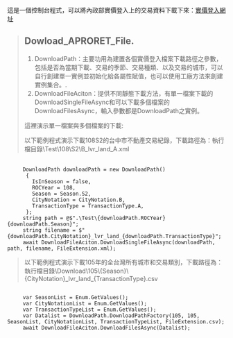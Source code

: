 這是一個控制台程式，可以將內政部實價登入上的交易資料下載下來：[實價登入網址](https://plvr.land.moi.gov.tw/DownloadOpenData "實價登入網址") 
> ## Dowload_APRORET_File.
> 
> 1.   DownloadPath：主要功用為建置各個實價登入檔案下載路徑之參數，包括是否為當期下載、交易的季節、交易種類、以及交易的城市，可以自行創建單一實例並初始化給各屬性賦值，也可以使用工廠方法來創建實例集合。.
> 2.   DownloadFileAciton：提供不同靜態下載方法，有單一檔案下載的DownloadSingleFileAsync和可以下載多個檔案的DownloadFilesAsync，輸入參數都是DownloadPath之實例。
> 
>這裡演示單一檔案與多個檔案的下載:
> <p>以下範例程式演示下載108S2的台中市不動產交易紀錄，下載路徑為：執行檔目錄\Test\108\S2\B_lvr_land_A.xml</p>
<pre><code>
　　　DownloadPath downloadPath = new DownloadPath()
      { 
        IsInSeason = false,
        ROCYear = 108,
        Season = Season.S2,
        CityNotation = CityNotation.B,
        TransactionType = TransactionType.A,
      };
     string path = @$".\Test\{downloadPath.ROCYear}{downloadPath.Season}";
     string filename = $"{downloadPath.CityNotation}_lvr_land_{downloadPath.TransactionType}";
     await DownloadFileAciton.DownloadSingleFileAsync(downloadPath, path, filename, FileExtension.xml);
</code></pre>


> <p>以下範例程式演示下載105年的全台灣所有城市和交易類別，下載路徑為：執行檔目錄\Download\105\{Season}\{CityNotation}_lvr_land_{TransactionType}.csv</p>
<pre><code>
     var SeasonList = Enum.GetValues<Season>();
     var CityNotationList = Enum.GetValues<CityNotation>();
     var TransactionTypeList = Enum.GetValues<TransactionType>();
     var Datalist = DownloadPath.DownloadPathFactory(105, 105, SeasonList, CityNotationList, TransactionTypeList, FileExtension.csv);
     await DownloadFileAciton.DownloadFilesAsync(Datalist);
</code></pre>












